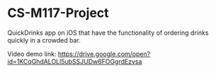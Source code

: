 # CS-M117-Project
QuickDrinks app on iOS that have the functionality of ordering drinks quickly in a crowded bar.

Video demo link:
https://drive.google.com/open?id=1KCqGhdALOLl5ubSSJUDw6FOGgrdEzysa
